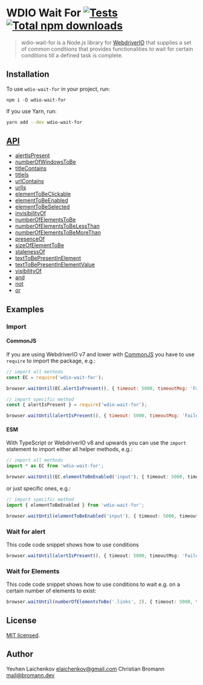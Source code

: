 # WDIO Wait For [![Tests](https://github.com/webdriverio/wdio-wait-for/actions/workflows/main.yaml/badge.svg)](https://github.com/webdriverio/wdio-wait-for/actions/workflows/main.yaml) [![Total npm downloads](https://img.shields.io/npm/dt/wdio-wait-for.svg)](https://www.npmjs.com/package/wdio-wait-for)

> wdio-wait-for is a Node.js library for [WebdriverIO](http://webdriver.io/) that supplies a set of common conditions that provides functionalities to wait for certain conditions till a defined task is complete.

## Installation
To use `wdio-wait-for` in your project, run:

```shell
npm i -D wdio-wait-for
```

If you use Yarn, run:

```sh
yarn add --dev wdio-wait-for
```

## [API](./docs/modules.md)

- [alertIsPresent](docs/modules/browser_alertispresent.md)
- [numberOfWindowsToBe​](docs/modules/browser_numberofwindowstobe_.md)
- [titleContains](docs/modules/browser_titlecontains.md)
- [titleIs](docs/modules/browser_titleis.md)
- [urlContains](docs/modules/browser_urlcontains.md)
- [urlIs](docs/modules/browser_urlis.md)
- [elementToBeClickable](docs/modules/element_elementtobeclickable.md)
- [elementToBeEnabled](docs/modules/element_elementtobeenabled.md)
- [elementToBeSelected](docs/modules/element_elementtobeselected.md)
- [invisibilityOf](docs/modules/element_invisibilityof.md)
- [numberOfElementsToBe](docs/modules/element_numberofelementstobe.md)
- [numberOfElementsToBeLessThan](docs/modules/element_numberofelementstobelessthan.md)
- [numberOfElementsToBeMoreThan​](docs/modules/element_numberofelementstobemorethan_.md)
- [presenceOf](docs/modules/element_presenceof.md)
- [sizeOfElementToBe](docs/modules/element_sizeofelementtobe.md)
- [stalenessOf](docs/modules/element_stalenessof.md)
- [textToBePresentInElement](docs/modules/element_texttobepresentinelement.md)
- [textToBePresentInElementValue](docs/modules/element_texttobepresentinelementvalue.md)
- [visibilityOf](docs/modules/element_visibilityof.md)
- [and](docs/modules/logical_and.md)
- [not](docs/modules/logical_not.md)
- [or](docs/modules/logical_or.md)

## Examples

### Import
#### CommonJS

If you are using WebdriverIO v7 and lower with [CommonJS](https://en.wikipedia.org/wiki/CommonJS) you have to use `require` to import the package, e.g.:

```javascript
// import all methods
const EC = require('wdio-wait-for');

browser.waitUntil(EC.alertIsPresent(), { timeout: 5000, timeoutMsg: 'Failed, after waiting for the alert to be present' })
```

```javascript
// import specific method
const { alertIsPresent } = require('wdio-wait-for');

browser.waitUntil(alertIsPresent(), { timeout: 5000, timeoutMsg: 'Failed, after waiting for the alert to be present' })
```

#### ESM

With TypeScript or WebdriverIO v8 and upwards you can use the `import` statement to import either all helper methods, e.g.:

```typescript
// import all methods
import * as EC from 'wdio-wait-for';

browser.waitUntil(EC.elementToBeEnabled('input'), { timeout: 5000, timeoutMsg: 'Failed, after waiting for the element to be enabled' })
```

or just specific ones, e.g.:

```typescript
// import specific method
import { elementToBeEnabled } from 'wdio-wait-for';

browser.waitUntil(elementToBeEnabled('input'), { timeout: 5000, timeoutMsg: 'Failed, after waiting for the element to be enabled' })
```

### Wait for alert
This code code snippet shows how to use conditions

```typescript
browser.waitUntil(alertIsPresent(), { timeout: 5000, timeoutMsg: 'Failed, after waiting for the alert to be present' })
```

### Wait for Elements

This code code snippet shows how to use conditions to wait e.g. on a certain number of elements to exist:

```typescript
browser.waitUntil(numberOfElementsToBe('.links', 2), { timeout: 5000, timeoutMsg: 'Failed, after waiting for the 2 elements' })
```

## License

[MIT licensed](./LICENSE).

## Author

Yevhen Laichenkov <elaichenkov@gmail.com>
Christian Bromann <mail@bromann.dev>
